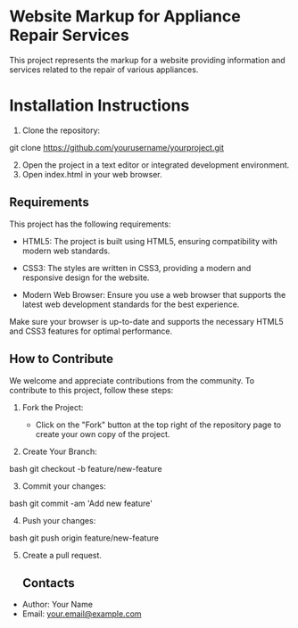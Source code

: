 # Website Markup for Appliance Repair Services
This project represents the markup for a website providing information and services related to the repair of various appliances.

# Installation Instructions
 1. Clone the repository:

  git clone https://github.com/yourusername/yourproject.git

2. Open the project in a text editor or integrated development environment.
3. Open index.html in your web browser.

## Requirements

This project has the following requirements:

- HTML5: The project is built using HTML5, ensuring compatibility with modern web standards.
  
- CSS3: The styles are written in CSS3, providing a modern and responsive design for the website.
  
- Modern Web Browser: Ensure you use a web browser that supports the latest web development standards for the best experience.

Make sure your browser is up-to-date and supports the necessary HTML5 and CSS3 features for optimal performance.

## How to Contribute

We welcome and appreciate contributions from the community. To contribute to this project, follow these steps:

1. Fork the Project:
   - Click on the "Fork" button at the top right of the repository page to create your own copy of the project.

2. Create Your Branch:
   
bash
   git checkout -b feature/new-feature
   
3. Commit your changes:
   
bash
   git commit -am 'Add new feature'
   
4. Push your changes:
   
bash
   git push origin feature/new-feature
   
5. Create a pull request.

   ## Contacts

- Author: Your Name
- Email: your.email@example.com
